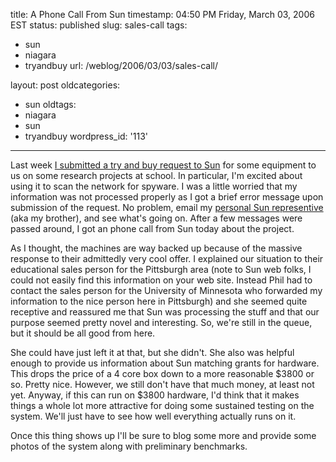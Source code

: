 title: A Phone Call From Sun
timestamp: 04:50 PM Friday, March 03, 2006 EST
status: published
slug: sales-call
tags:
- sun
- niagara
- tryandbuy
url: /weblog/2006/03/03/sales-call/

layout: post
oldcategories:
- sun
oldtags:
- niagara
- sun
- tryandbuy
wordpress_id: '113'

---

Last week [I submitted a try and buy request to Sun](/weblog/computers/sun/sun-fire-t2000.xml) for some equipment to us on some research
projects at school.  In particular, I'm excited about using it to scan the
network for spyware.  I was a little worried that my information was not
processed properly as I got a brief error message upon submission of the
request.  No problem, email my [personal Sun representive](http://blogs.sun.com/roller/page/pwags) (aka my brother), and see what's going on.
After a few messages were passed around, I got an phone call from Sun today
about the project.

As I thought, the machines are way backed up because of the massive response
to their admittedly very cool offer.  I explained our situation to their
educational sales person for the Pittsburgh area (note to Sun web folks, I
could not easily find this information on your web site.  Instead Phil had to
contact the sales person for the University of Minnesota who forwarded my
information to the nice person here in Pittsburgh) and she seemed quite
receptive and reassured me that Sun was processing the stuff and that our
purpose seemed pretty novel and interesting.  So, we're still in the queue,
but it should be all good from here.

She could have just left it at that, but she didn't.  She also was helpful
enough to provide us information about Sun matching grants for hardware.  This
drops the price of a 4 core box down to a more reasonable $3800 or so.  Pretty
nice.  However, we still don't have that much money, at least not yet.  Anyway,
if this can run on $3800 hardware, I'd think that it makes things a whole lot
more attractive for doing some sustained testing on the system.  We'll just have
to see how well everything actually runs on it.

Once this thing shows up I'll be sure to blog some more and provide some
photos of the system along with preliminary benchmarks.
